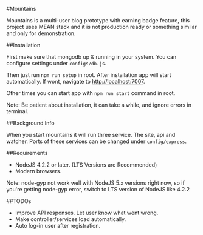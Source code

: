 #Mountains

Mountains is a multi-user blog prototype with earning badge feature, this project uses MEAN stack and it is not production ready or something similar and only for demonstration.

##Installation

First make sure that mongodb up & running in your system. You can configure settings under `configs/db.js`.

Then just run `npm run setup` in root. After installation app will start automatically. If wont, navigate to <a href="http://localhost:7007">http://localhost:7007</a>.

Other times you can start app with `npm run start` command in root.

Note: Be patient about installation, it can take a while, and ignore errors in terminal.

##Background Info

When you start mountains it will run three service. The site, api and watcher. Ports of these services can be changed under `config/express`.

##Requirements

- NodeJS 4.2.2 or later. (LTS Versions are Recommended) 
- Modern browsers.

Note: node-gyp not work well with NodeJS 5.x versions right now, so if you're getting node-gyp error, switch to LTS version of NodeJS like 4.2.2

##TODOs

- Improve API responses. Let user know what went wrong.
- Make controller/services load automatically. 
- Auto log-in user after registration.